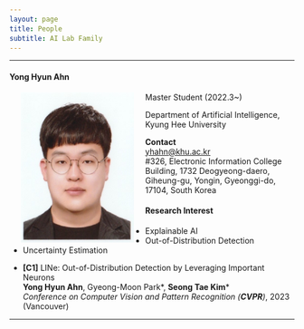```yaml
---
layout: page
title: People 
subtitle: AI Lab Family
---
```


<hr>

#### Yong Hyun Ahn
  
<img src="https://raw.githubusercontent.com/ailabkhu/ailabkhu.github.io/master/img/YongHyunAhn.jpg" width="200" height="265" align="left" hspace="20" />
Master Student (2022.3~)       

Department of Artificial Intelligence, Kyung Hee University         
            

**Contact**  
yhahn@khu.ac.kr                       
#326, Electronic Information College Building, 1732 Deogyeong-daero, Giheung-gu, Yongin, Gyeonggi-do, 17104, South Korea  

#### Research Interest
* Explainable AI
* Out-of-Distribution Detection
* Uncertainty Estimation

- **[C1]** LINe: Out-of-Distribution Detection by Leveraging Important Neurons                                      
**Yong Hyun Ahn**, Gyeong-Moon Park\*, **Seong Tae Kim***            
_Conference on Computer Vision and Pattern Recognition (**CVPR**)_, 2023 (Vancouver)   

<hr>
